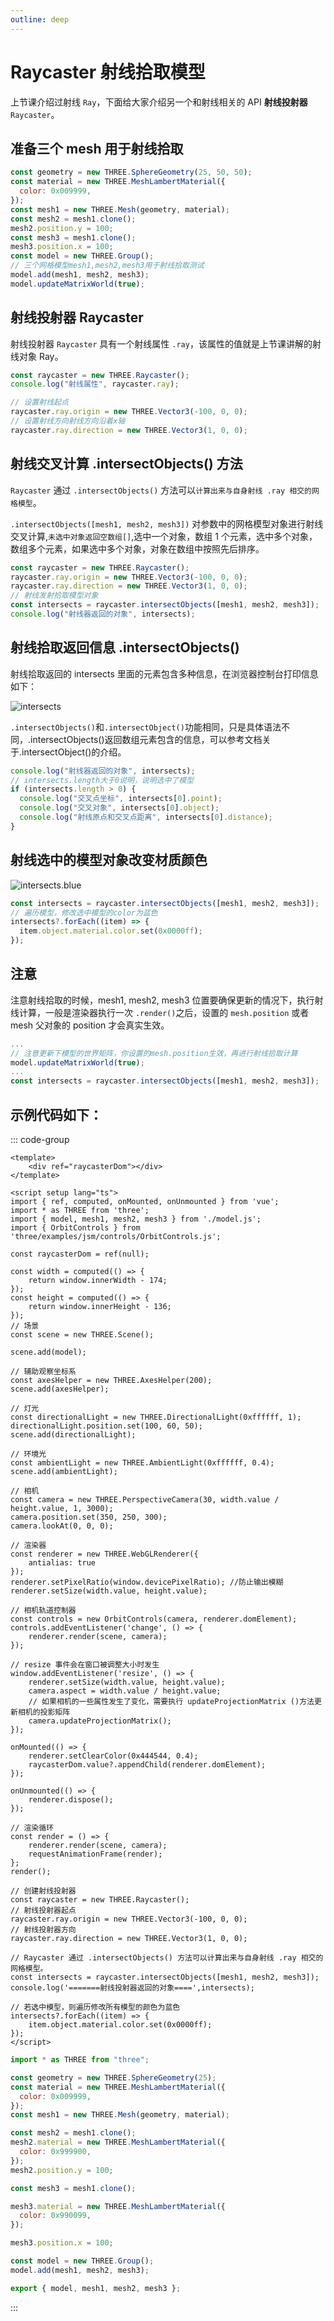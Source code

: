 ```yaml
---
outline: deep
---
```


# Raycaster 射线拾取模型

上节课介绍过射线 `Ray`，下面给大家介绍另一个和射线相关的 API **射线投射器** `Raycaster`。

## 准备三个 mesh 用于射线拾取

```js
const geometry = new THREE.SphereGeometry(25, 50, 50);
const material = new THREE.MeshLambertMaterial({
  color: 0x009999,
});
const mesh1 = new THREE.Mesh(geometry, material);
const mesh2 = mesh1.clone();
mesh2.position.y = 100;
const mesh3 = mesh1.clone();
mesh3.position.x = 100;
const model = new THREE.Group();
// 三个网格模型mesh1,mesh2,mesh3用于射线拾取测试
model.add(mesh1, mesh2, mesh3);
model.updateMatrixWorld(true);
```

## 射线投射器 Raycaster

射线投射器 `Raycaster` 具有一个射线属性 `.ray`，该属性的值就是上节课讲解的射线对象 Ray。

```js
const raycaster = new THREE.Raycaster();
console.log("射线属性", raycaster.ray);
```

```js
// 设置射线起点
raycaster.ray.origin = new THREE.Vector3(-100, 0, 0);
// 设置射线方向射线方向沿着x轴
raycaster.ray.direction = new THREE.Vector3(1, 0, 0);
```

## 射线交叉计算 .intersectObjects() 方法

`Raycaster` 通过 `.intersectObjects()` 方法可以`计算出来与自身射线 .ray 相交的网格模型`。

`.intersectObjects([mesh1, mesh2, mesh3])` 对参数中的网格模型对象进行射线交叉计算,`未选中对象返回空数组[]`,选中一个对象，数组 1 个元素，选中多个对象，数组多个元素，如果选中多个对象，对象在数组中按照先后排序。

```js
const raycaster = new THREE.Raycaster();
raycaster.ray.origin = new THREE.Vector3(-100, 0, 0);
raycaster.ray.direction = new THREE.Vector3(1, 0, 0);
// 射线发射拾取模型对象
const intersects = raycaster.intersectObjects([mesh1, mesh2, mesh3]);
console.log("射线器返回的对象", intersects);
```

## 射线拾取返回信息 .intersectObjects()

射线拾取返回的 intersects 里面的元素包含多种信息，在浏览器控制台打印信息如下：

![intersects](/phaseK/intersects.png)

`.intersectObjects()`和`.intersectObject()`功能相同，只是具体语法不同，.intersectObjects()返回数组元素包含的信息，可以参考文档关于.intersectObject()的介绍。

```js
console.log("射线器返回的对象", intersects);
// intersects.length大于0说明，说明选中了模型
if (intersects.length > 0) {
  console.log("交叉点坐标", intersects[0].point);
  console.log("交叉对象", intersects[0].object);
  console.log("射线原点和交叉点距离", intersects[0].distance);
}
```

## 射线选中的模型对象改变材质颜色

![intersects.blue](/phaseK/intersects.blue.jpg)

```js
const intersects = raycaster.intersectObjects([mesh1, mesh2, mesh3]);
// 遍历模型，修改选中模型的color为蓝色
intersects?.forEach((item) => {
  item.object.material.color.set(0x0000ff);
});
```

## 注意

注意射线拾取的时候，mesh1, mesh2, mesh3 位置要确保更新的情况下，执行射线计算，一般是渲染器执行一次 `.render()`之后，设置的 `mesh.position` 或者 mesh 父对象的 position 才会真实生效。

```js {3}
...
// 注意更新下模型的世界矩阵，你设置的mesh.position生效，再进行射线拾取计算
model.updateMatrixWorld(true);
...
const intersects = raycaster.intersectObjects([mesh1, mesh2, mesh3]);
```

## 示例代码如下：

::: code-group

```vue{8,79-93} [index.vue]
<template>
    <div ref="raycasterDom"></div>
</template>

<script setup lang="ts">
import { ref, computed, onMounted, onUnmounted } from 'vue';
import * as THREE from 'three';
import { model, mesh1, mesh2, mesh3 } from './model.js';
import { OrbitControls } from 'three/examples/jsm/controls/OrbitControls.js';

const raycasterDom = ref(null);

const width = computed(() => {
    return window.innerWidth - 174;
});
const height = computed(() => {
    return window.innerHeight - 136;
});
// 场景
const scene = new THREE.Scene();

scene.add(model);

// 辅助观察坐标系
const axesHelper = new THREE.AxesHelper(200);
scene.add(axesHelper);

// 灯光
const directionalLight = new THREE.DirectionalLight(0xffffff, 1);
directionalLight.position.set(100, 60, 50);
scene.add(directionalLight);

// 环境光
const ambientLight = new THREE.AmbientLight(0xffffff, 0.4);
scene.add(ambientLight);

// 相机
const camera = new THREE.PerspectiveCamera(30, width.value / height.value, 1, 3000);
camera.position.set(350, 250, 300);
camera.lookAt(0, 0, 0);

// 渲染器
const renderer = new THREE.WebGLRenderer({
    antialias: true
});
renderer.setPixelRatio(window.devicePixelRatio); //防止输出模糊
renderer.setSize(width.value, height.value);

// 相机轨道控制器
const controls = new OrbitControls(camera, renderer.domElement);
controls.addEventListener('change', () => {
    renderer.render(scene, camera);
});

// resize 事件会在窗口被调整大小时发生
window.addEventListener('resize', () => {
    renderer.setSize(width.value, height.value);
    camera.aspect = width.value / height.value;
    // 如果相机的一些属性发生了变化，需要执行 updateProjectionMatrix ()方法更新相机的投影矩阵
    camera.updateProjectionMatrix();
});

onMounted(() => {
    renderer.setClearColor(0x444544, 0.4);
    raycasterDom.value?.appendChild(renderer.domElement);
});

onUnmounted(() => {
    renderer.dispose();
});

// 渲染循环
const render = () => {
    renderer.render(scene, camera);
    requestAnimationFrame(render);
};
render();

// 创建射线投射器
const raycaster = new THREE.Raycaster();
// 射线投射器起点
raycaster.ray.origin = new THREE.Vector3(-100, 0, 0);
// 射线投射器方向
raycaster.ray.direction = new THREE.Vector3(1, 0, 0);

// Raycaster 通过 .intersectObjects() 方法可以计算出来与自身射线 .ray 相交的网格模型。
const intersects = raycaster.intersectObjects([mesh1, mesh2, mesh3]);
console.log('=======射线投射器返回的对象====',intersects);

// 若选中模型，则遍历修改所有模型的颜色为蓝色
intersects?.forEach((item) => {
    item.object.material.color.set(0x0000ff);
});
</script>
```

```js [model.js]
import * as THREE from "three";

const geometry = new THREE.SphereGeometry(25);
const material = new THREE.MeshLambertMaterial({
  color: 0x009999,
});
const mesh1 = new THREE.Mesh(geometry, material);

const mesh2 = mesh1.clone();
mesh2.material = new THREE.MeshLambertMaterial({
  color: 0x999900,
});
mesh2.position.y = 100;

const mesh3 = mesh1.clone();

mesh3.material = new THREE.MeshLambertMaterial({
  color: 0x990099,
});

mesh3.position.x = 100;

const model = new THREE.Group();
model.add(mesh1, mesh2, mesh3);

export { model, mesh1, mesh2, mesh3 };
```

:::
